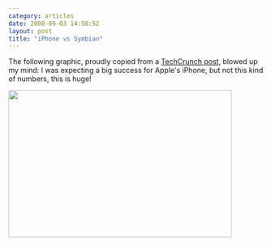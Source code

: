 ```yaml
---
category: articles
date: 2008-09-03 14:58:52
layout: post
title: "iPhone vs Symbian"
---
```


<p>The following graphic, proudly copied from a <a href="http://www.techcrunch.com/2008/09/03/can-the-iphone-beat-symbian-os/">TechCrunch post</a>, blowed up my mind: I was expecting a big success for Apple's iPhone, but not this kind of numbers, this is huge!</p><a href="http://www.techcrunch.com/2008/09/03/can-the-iphone-beat-symbian-os/"><img width="440" height="290" src="https://cdn.joaobordalo.com/images/static/blog/iphone-v-symbian-real.png"></a>
